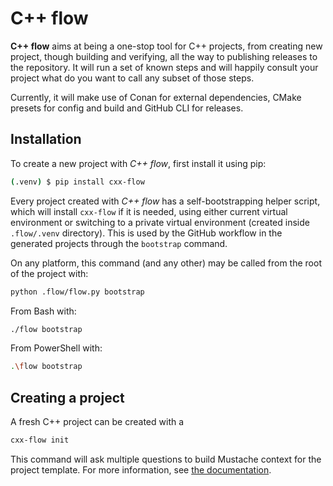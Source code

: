 # C++ flow

**C++ flow** aims at being a one-stop tool for C++ projects, from creating new
project, though building and verifying, all the way to publishing releases to
the repository. It will run a set of known steps and will happily consult your
project what do you want to call any subset of those steps.

Currently, it will make use of Conan for external dependencies, CMake presets
for config and build and GitHub CLI for releases.

## Installation

To create a new project with _C++ flow_, first install it using pip:

```sh
(.venv) $ pip install cxx-flow
```

Every project created with _C++ flow_ has a self-bootstrapping helper script,
which will install `cxx-flow` if it is needed, using either current virtual
environment or switching to a private virtual environment (created inside
`.flow/.venv` directory). This is used by the GitHub workflow in the generated
projects through the `bootstrap` command.

On any platform, this command (and any other) may be called from the root of the
project with:

```sh
python .flow/flow.py bootstrap
```

From Bash with:

```sh
./flow bootstrap
```

From PowerShell with:

```sh
.\flow bootstrap
```

## Creating a project

A fresh C++ project can be created with a

```sh
cxx-flow init
```

This command will ask multiple questions to build Mustache context for the
project template. For more information, see [the documentation](https://cxx-flow.readthedocs.io/en/latest/).
